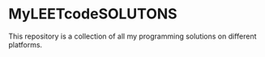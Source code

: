 # MyLEETcodeSOLUTONS

This repository is a collection of all my programming solutions on different platforms.

